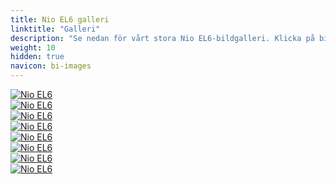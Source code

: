 ```yaml
---
title: Nio EL6 galleri
linktitle: "Galleri"
description: "Se nedan för vårt stora Nio EL6-bildgalleri. Klicka på bilderna för högupplösta versioner."
weight: 10
hidden: true
navicon: bi-images
---
```

<!-- markdownlint-disable MD033 -->
<div class="row" id ="my-gallery">
	<div class="pswp-grid-item col-6 col-md-4">
		<a href="https://media.evkx.net/multimedia/models/nio/el6/el6/exterior_1.jpg"
data-pswp-src="https://media.evkx.net/multimedia/models/nio/el6/el6/exterior_1.jpg"
data-pswp-width="2560"
data-pswp-height="1280" 
target="_blank">
			<img src="https://media.evkx.net/multimedia/models/nio/el6/el6/exterior_1_xst.jpg" alt="Nio EL6" class="img-fluid img-thumbnail" />
		</a>
	</div>
	<div class="pswp-grid-item col-6 col-md-4">
		<a href="https://media.evkx.net/multimedia/models/nio/el6/el6/exterior_2.jpg"
data-pswp-src="https://media.evkx.net/multimedia/models/nio/el6/el6/exterior_2.jpg"
data-pswp-width="3000"
data-pswp-height="1736" 
target="_blank">
			<img src="https://media.evkx.net/multimedia/models/nio/el6/el6/exterior_2_xst.jpg" alt="Nio EL6" class="img-fluid img-thumbnail" />
		</a>
	</div>
	<div class="pswp-grid-item col-6 col-md-4">
		<a href="https://media.evkx.net/multimedia/models/nio/el6/el6/frontseats_1.jpg"
data-pswp-src="https://media.evkx.net/multimedia/models/nio/el6/el6/frontseats_1.jpg"
data-pswp-width="2880"
data-pswp-height="2316" 
target="_blank">
			<img src="https://media.evkx.net/multimedia/models/nio/el6/el6/frontseats_1_xst.jpg" alt="Nio EL6" class="img-fluid img-thumbnail" />
		</a>
	</div>
	<div class="pswp-grid-item col-6 col-md-4">
		<a href="https://media.evkx.net/multimedia/models/nio/el6/el6/main_1.jpg"
data-pswp-src="https://media.evkx.net/multimedia/models/nio/el6/el6/main_1.jpg"
data-pswp-width="2880"
data-pswp-height="1600" 
target="_blank">
			<img src="https://media.evkx.net/multimedia/models/nio/el6/el6/main_1_xst.jpg" alt="Nio EL6" class="img-fluid img-thumbnail" />
		</a>
	</div>
	<div class="pswp-grid-item col-6 col-md-4">
		<a href="https://media.evkx.net/multimedia/models/nio/el6/el6/main_2.jpg"
data-pswp-src="https://media.evkx.net/multimedia/models/nio/el6/el6/main_2.jpg"
data-pswp-width="2880"
data-pswp-height="1700" 
target="_blank">
			<img src="https://media.evkx.net/multimedia/models/nio/el6/el6/main_2_xst.jpg" alt="Nio EL6" class="img-fluid img-thumbnail" />
		</a>
	</div>
	<div class="pswp-grid-item col-6 col-md-4">
		<a href="https://media.evkx.net/multimedia/models/nio/el6/el6/screens_1.jpg"
data-pswp-src="https://media.evkx.net/multimedia/models/nio/el6/el6/screens_1.jpg"
data-pswp-width="2560"
data-pswp-height="1280" 
target="_blank">
			<img src="https://media.evkx.net/multimedia/models/nio/el6/el6/screens_1_xst.jpg" alt="Nio EL6" class="img-fluid img-thumbnail" />
		</a>
	</div>
	<div class="pswp-grid-item col-6 col-md-4">
		<a href="https://media.evkx.net/multimedia/models/nio/el6/el6/trailer_1.jpg"
data-pswp-src="https://media.evkx.net/multimedia/models/nio/el6/el6/trailer_1.jpg"
data-pswp-width="2560"
data-pswp-height="1280" 
target="_blank">
			<img src="https://media.evkx.net/multimedia/models/nio/el6/el6/trailer_1_xst.jpg" alt="Nio EL6" class="img-fluid img-thumbnail" />
		</a>
	</div>
	<div class="pswp-grid-item col-6 col-md-4">
		<a href="https://media.evkx.net/multimedia/models/nio/el6/el6/trunk_1.jpg"
data-pswp-src="https://media.evkx.net/multimedia/models/nio/el6/el6/trunk_1.jpg"
data-pswp-width="2560"
data-pswp-height="1600" 
target="_blank">
			<img src="https://media.evkx.net/multimedia/models/nio/el6/el6/trunk_1_xst.jpg" alt="Nio EL6" class="img-fluid img-thumbnail" />
		</a>
	</div>
</div>
<script type="module">
  import PhotoSwipeLightbox from '/js/photoswipe-lightbox.esm.js';
    const lightbox = new PhotoSwipeLightbox({
       gallery: '#my-gallery',
        children: 'a',
        pswpModule: () => import('/js/photoswipe.esm.js')
    });
lightbox.init();
</script>
